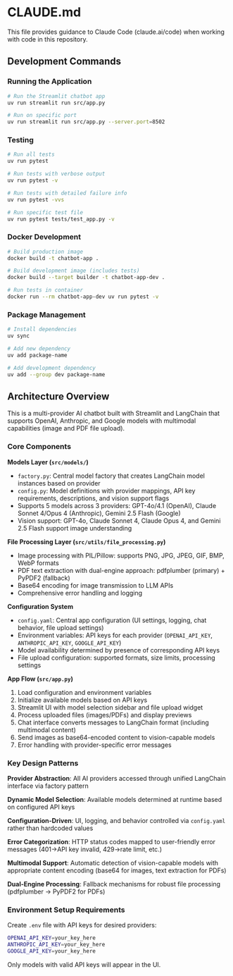 # CLAUDE.md

This file provides guidance to Claude Code (claude.ai/code) when working with code in this repository.

## Development Commands

### Running the Application
```bash
# Run the Streamlit chatbot app
uv run streamlit run src/app.py

# Run on specific port
uv run streamlit run src/app.py --server.port=8502
```

### Testing
```bash
# Run all tests
uv run pytest

# Run tests with verbose output
uv run pytest -v

# Run tests with detailed failure info
uv run pytest -vvs

# Run specific test file
uv run pytest tests/test_app.py -v
```

### Docker Development
```bash
# Build production image
docker build -t chatbot-app .

# Build development image (includes tests)
docker build --target builder -t chatbot-app-dev .

# Run tests in container
docker run --rm chatbot-app-dev uv run pytest -v
```

### Package Management
```bash
# Install dependencies
uv sync

# Add new dependency
uv add package-name

# Add development dependency
uv add --group dev package-name
```

## Architecture Overview

This is a multi-provider AI chatbot built with Streamlit and LangChain that supports OpenAI, Anthropic, and Google models with multimodal capabilities (image and PDF file upload).

### Core Components

**Models Layer (`src/models/`)**
- `factory.py`: Central model factory that creates LangChain model instances based on provider
- `config.py`: Model definitions with provider mappings, API key requirements, descriptions, and vision support flags
- Supports 5 models across 3 providers: GPT-4o/4.1 (OpenAI), Claude Sonnet 4/Opus 4 (Anthropic), Gemini 2.5 Flash (Google)
- Vision support: GPT-4o, Claude Sonnet 4, Claude Opus 4, and Gemini 2.5 Flash support image understanding

**File Processing Layer (`src/utils/file_processing.py`)**
- Image processing with PIL/Pillow: supports PNG, JPG, JPEG, GIF, BMP, WebP formats
- PDF text extraction with dual-engine approach: pdfplumber (primary) + PyPDF2 (fallback)
- Base64 encoding for image transmission to LLM APIs
- Comprehensive error handling and logging

**Configuration System**
- `config.yaml`: Central app configuration (UI settings, logging, chat behavior, file upload settings)
- Environment variables: API keys for each provider (`OPENAI_API_KEY`, `ANTHROPIC_API_KEY`, `GOOGLE_API_KEY`)
- Model availability determined by presence of corresponding API keys
- File upload configuration: supported formats, size limits, processing settings

**App Flow (`src/app.py`)**
1. Load configuration and environment variables
2. Initialize available models based on API keys
3. Streamlit UI with model selection sidebar and file upload widget
4. Process uploaded files (images/PDFs) and display previews
5. Chat interface converts messages to LangChain format (including multimodal content)
6. Send images as base64-encoded content to vision-capable models
7. Error handling with provider-specific error messages

### Key Design Patterns

**Provider Abstraction**: All AI providers accessed through unified LangChain interface via factory pattern

**Dynamic Model Selection**: Available models determined at runtime based on configured API keys

**Configuration-Driven**: UI, logging, and behavior controlled via `config.yaml` rather than hardcoded values

**Error Categorization**: HTTP status codes mapped to user-friendly error messages (401→API key invalid, 429→rate limit, etc.)

**Multimodal Support**: Automatic detection of vision-capable models with appropriate content encoding (base64 for images, text extraction for PDFs)

**Dual-Engine Processing**: Fallback mechanisms for robust file processing (pdfplumber → PyPDF2 for PDFs)

### Environment Setup Requirements

Create `.env` file with API keys for desired providers:
```bash
OPENAI_API_KEY=your_key_here
ANTHROPIC_API_KEY=your_key_here  
GOOGLE_API_KEY=your_key_here
```

Only models with valid API keys will appear in the UI.